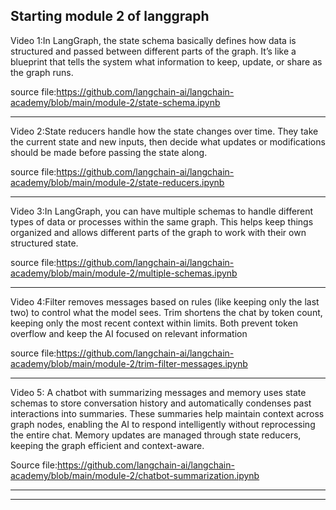 Starting module 2 of langgraph
--

Video 1:In LangGraph, the state schema basically defines how data is structured and passed between different parts of the graph. It’s like a blueprint that tells the system what information to keep, update, or share as the graph runs.

source file:https://github.com/langchain-ai/langchain-academy/blob/main/module-2/state-schema.ipynb

---

Video 2:State reducers handle how the state changes over time. They take the current state and new inputs, then decide what updates or modifications should be made before passing the state along.


source file:https://github.com/langchain-ai/langchain-academy/blob/main/module-2/state-reducers.ipynb


---

Video 3:In LangGraph, you can have multiple schemas to handle different types of data or processes within the same graph. This helps keep things organized and allows different parts of the graph to work with their own structured state.

source file:https://github.com/langchain-ai/langchain-academy/blob/main/module-2/multiple-schemas.ipynb

---

Video 4:Filter removes messages based on rules (like keeping only the last two) to control what the model sees.
Trim shortens the chat by token count, keeping only the most recent context within limits.
Both prevent token overflow and keep the AI focused on relevant information

source file:https://github.com/langchain-ai/langchain-academy/blob/main/module-2/trim-filter-messages.ipynb

---


Video 5: A chatbot with summarizing messages and memory uses state schemas to store conversation history and automatically condenses past interactions into summaries. These summaries help maintain context across graph nodes, enabling the AI to respond intelligently without reprocessing the entire chat. Memory updates are managed through state reducers, keeping the graph efficient and context-aware.

Source file:https://github.com/langchain-ai/langchain-academy/blob/main/module-2/chatbot-summarization.ipynb

---


---
